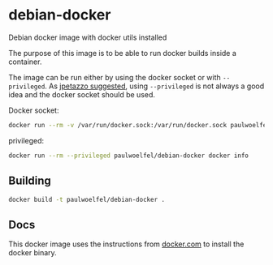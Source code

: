 # debian-docker

Debian docker image with docker utils installed

The purpose of this image is to be able to run docker builds inside a container.

The image can be run either by using the docker socket or with `--privileged`. As [jpetazzo suggested](http://jpetazzo.github.io/2015/09/03/do-not-use-docker-in-docker-for-ci/), using `--privileged` is not always a good idea and the docker socket should be used.

Docker socket:

```bash
docker run --rm -v /var/run/docker.sock:/var/run/docker.sock paulwoelfel/debian-docker docker info
```

privileged:

```bash
docker run --rm --privileged paulwoelfel/debian-docker docker info
```

## Building

```bash
docker build -t paulwoelfel/debian-docker .
```

## Docs

This docker image uses the instructions from [docker.com](https://docs.docker.com/engine/installation/linux/debian/) to install the docker binary.
